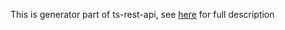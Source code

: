 This is generator part of ts-rest-api, see [here](https://github.com/bonukai/ts-rest-api#readme) for full description
